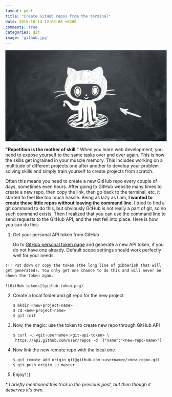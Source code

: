 ```yaml
---
layout: post
title: "Create GitHub repos from the terminal"
date: 2015-10-14 12:03:08 +0200
comments: true
categories: git
image: 'github.jpg'
---
```


![GitHub blackboard](github.jpg)

**"Repetition is the mother of skill."** When you learn web development, you need to expose yourself to the same tasks over and over again. This is how the skills get ingrained in your muscle memory. This includes working on a multitude of different projects one after another to develop your problem solving skills and simply train yourself to create projects from scratch.

Often this means you need to create a new GitHub repo every couple of days, sometimes even hours. After going to GitHub website many times to create a new repo, then copy the link, then go back to the terminal, etc, it started to feel like too much hassle. Being as lazy as I am, **I wanted to create these little repos without leaving the command line**. I tried to find a git command to do this, but obviously GitHub is not really a part of git, so no such command exists. Then I realized that you can use the command line to send requests to the GitHub API, and the rest fell into place. Here is how you can do this:

1. Get your personal API token from GitHub

    Go to [GitHub personal token page][token] and generate a new API token, if you do not have one already. Default scope settings should work perfectly well for your needs.

[token]: https://github.com/settings/tokens

    !!! Put down or copy the token (the long line of gibberish that will get generated). You only get one chance to do this and will never be shown the token agan.

    ![GitHub tokens](github-token.png)

2. Create a local folder and git repo for the new project

    ~~~shell
    $ mkdir <new-project-name>
    $ cd <new-project-name>
    $ git init
    ~~~

3. Now, the magic: use the token to create new repo through GitHub API

    ~~~shell
    $ curl -u <git-username>:<git-api-token> \
     https://api.github.com/user/repos -d '{"name":"<new-repo-name>"}'
    ~~~

4. Now link the new remote repo with the local one

    ~~~shell
    $ git remote add origin git@github.com:<username>/<new-repo>.git
    $ git push origin -u master
    ~~~

5. Enjoy! ))

*\* I briefly mentioned this trick in the previous post, but then though it deserves it's own.*
